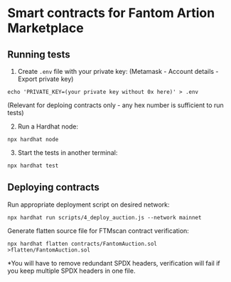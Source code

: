 # Smart contracts for Fantom Artion Marketplace

## Running tests

1. Create `.env` file with your private key: (Metamask - Account details - Export private key)
```
echo 'PRIVATE_KEY=(your private key without 0x here)' > .env
```
(Relevant for deploing contracts only - any hex number is sufficient to run tests)

2. Run a Hardhat node:

```
npx hardhat node
```

3. Start the tests in another terminal:

```
npx hardhat test
```

## Deploying contracts

Run appropriate deployment script on desired network:
```
npx hardhat run scripts/4_deploy_auction.js --network mainnet
```

Generate flatten source file for FTMscan contract verification:
```
npx hardhat flatten contracts/FantomAuction.sol >flatten/FantomAuction.sol
```
*You will have to remove redundant SPDX headers, verification will fail if you keep multiple SPDX headers in one file.

